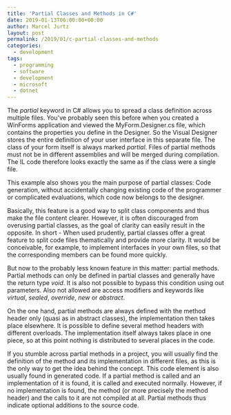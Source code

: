 ```yaml
---
title: 'Partial Classes and Methods in C#'
date: 2019-01-13T06:00:00+00:00
author: Marcel Jurtz
layout: post
permalink: /2019/01/c-partial-classes-and-methods
categories:
  - development
tags:
  - programming
  - software
  - development
  - microsoft
  - dotnet
---
```


The *partial* keyword in C# allows you to spread a class definition across multiple files. You've probably seen this before when you created a WinForms application and viewed the MyForm.Designer.cs file, which contains the properties you define in the Designer. So the Visual Designer stores the entire definition of your user interface in this separate file. The class of your form itself is always marked *partial*. Files of partial methods must not be in different assemblies and will be merged during compilation. The IL code therefore looks exactly the same as if the class were a single file.

This example also shows you the main purpose of partial classes: Code generation, without accidentally changing existing code of the programmer or complicated evaluations, which code now belongs to the designer.

Basically, this feature is a good way to split class components and thus make the file content clearer. However, it is often discouraged from overusing partial classes, as the goal of clarity can easily result in  the opposite. In short - When used prudently, partial classes offer a great feature to split code files thematically and provide more clarity. It would be conceivable, for example, to implement interfaces in your own files, so that the corresponding members can be found more quickly.

But now to the probably less known feature in this matter: partial methods. Partial methods can only be defined in partial classes and generally have the return type *void*.  It is also not possible to bypass this condition using out parameters. Also not allowed are access modifiers and keywords like *virtual*, *sealed*, *override*, *new* or *abstract*.

On the one hand, partial methods are always defined with the method header only (quasi as in abstract classes), the implementation then takes place elsewhere. It is possible to define several method headers with different overloads. The implementation itself always takes place in one piece, so at this point nothing is distributed to several places in the code.

If you stumble across partial methods in a project, you will usually find the definition of the method and its implementation in different files, as this is the only way to get the idea behind the concept. This code element is also usually found in generated code. If a partial method is called and an implementation of it is found, it is called and executed normally. However, if no implementation is found, the method (or more precisely the method header) and the calls to it are not compiled at all. Partial methods thus indicate optional additions to the source code.
